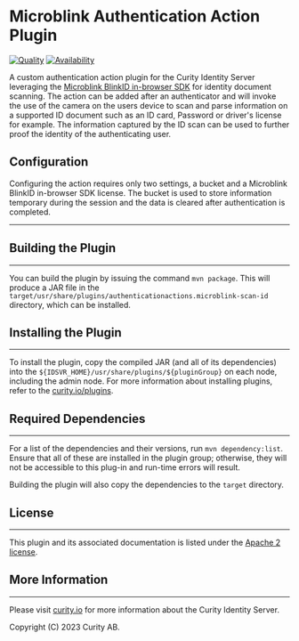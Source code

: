 # Microblink Authentication Action Plugin

[![Quality](https://img.shields.io/badge/quality-demo-red)](https://curity.io/resources/code-examples/status/)
[![Availability](https://img.shields.io/badge/availability-source-blue)](https://curity.io/resources/code-examples/status/)

A custom authentication action plugin for the Curity Identity Server leveraging the [Microblink BlinkID in-browser SDK](https://github.com/BlinkID/blinkid-in-browser) for identity document scanning. The action can be added after an authenticator and will invoke the use of the camera on the users device to scan and parse information on a supported ID document such as an ID card, Password or driver's license for example. The information captured by the ID scan can be used to further proof the identity of the authenticating user.

## Configuration

Configuring the action requires only two settings, a bucket and a Microblink BlinkID in-browser SDK license. The bucket is used to store information temporary during the session and the data is cleared after authentication is completed. 

---

## Building the Plugin

---
You can build the plugin by issuing the command ``mvn package``. This will produce a JAR file in the ``target/usr/share/plugins/authenticationactions.microblink-scan-id`` directory,
which can be installed.

## Installing the Plugin

---

To install the plugin, copy the compiled JAR (and all of its dependencies) into the `${IDSVR_HOME}/usr/share/plugins/${pluginGroup}`
on each node, including the admin node. For more information about installing plugins, refer to the [curity.io/plugins](https://support.curity.io/docs/latest/developer-guide/plugins/index.html#plugin-installation).

## Required Dependencies

---

For a list of the dependencies and their versions, run ``mvn dependency:list``. Ensure that all of these are installed in
the plugin group; otherwise, they will not be accessible to this plug-in and run-time errors will result.

Building the plugin will also copy the dependencies to the ``target`` directory.

## License

---

This plugin and its associated documentation is listed under the [Apache 2 license](https://github.com/curityio/microblink-scan-id/blob/main/LICENSE).

## More Information

---

Please visit [curity.io](https://curity.io/) for more information about the Curity Identity Server.

Copyright (C) 2023 Curity AB.
